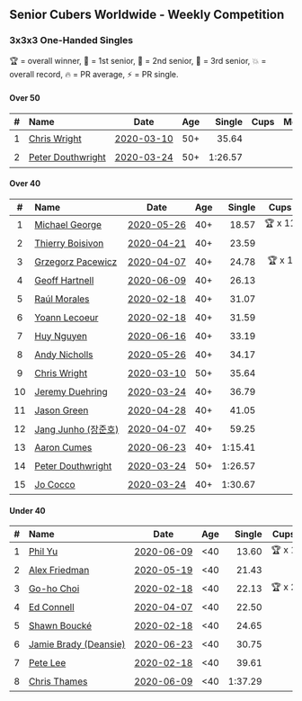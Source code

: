 ## Senior Cubers Worldwide - Weekly Competition
### 3x3x3 One-Handed Singles

🏆 = overall winner, 🥇 = 1st senior, 🥈 = 2nd senior, 🥉 = 3rd senior, 💥 = overall record, 🔥 = PR average, ⚡ = PR single.

#### Over 50

| # | Name | Date | Age | Single | Cups | Medals | Achievements | Video |
| :--: | :-- | :--: | :--: | --: | :--: | :-- | :-- | :-- |
| 1 | [<span style="white-space: nowrap">Chris Wright</span>](../../persons/chris_wright/333oh.md) | [<span style="white-space: nowrap">2020-03-10</span>](2020-03-10.md) | 50+ | 35.64 |  |  | <span style="white-space: nowrap">💥 x 1, 🔥 x 1, ⚡ x 1</span> | [Link](https://www.facebook.com/events/684510792316675/permalink/685546418879779/) |
| 2 | [<span style="white-space: nowrap">Peter Douthwright</span>](../../persons/peter_douthwright/333oh.md) | [<span style="white-space: nowrap">2020-03-24</span>](2020-03-24.md) | 50+ | 1:26.57 |  |  | <span style="white-space: nowrap">🔥 x 1, ⚡ x 2</span> | [Link](https://www.facebook.com/events/212335450005639/permalink/214352896470561/) |

#### Over 40

| # | Name | Date | Age | Single | Cups | Medals | Achievements | Video |
| :--: | :-- | :--: | :--: | --: | :--: | :-- | :-- | :-- |
| 1 | [<span style="white-space: nowrap">Michael George</span>](../../persons/michael_george/333oh.md) | [<span style="white-space: nowrap">2020-05-26</span>](2020-05-26.md) | 40+ | 18.57 | <span style="white-space: nowrap">🏆 x 11</span> | <span style="white-space: nowrap">🥇 x 14</span> | <span style="white-space: nowrap">💥 x 5, 🔥 x 3, ⚡ x 5</span> | [Link](https://www.facebook.com/events/688407551989463/permalink/691891971641021/) |
| 2 | [<span style="white-space: nowrap">Thierry Boisivon</span>](../../persons/thierry_boisivon/333oh.md) | [<span style="white-space: nowrap">2020-04-21</span>](2020-04-21.md) | 40+ | 23.59 |  | <span style="white-space: nowrap">🥈 x 6, 🥉 x 6</span> | <span style="white-space: nowrap">🔥 x 7, ⚡ x 3</span> | [Link](https://www.facebook.com/events/880278499062375/permalink/882003692223189/) |
| 3 | [<span style="white-space: nowrap">Grzegorz Pacewicz</span>](../../persons/grzegorz_pacewicz/333oh.md) | [<span style="white-space: nowrap">2020-04-07</span>](2020-04-07.md) | 40+ | 24.78 | <span style="white-space: nowrap">🏆 x 1</span> | <span style="white-space: nowrap">🥇 x 1, 🥈 x 2</span> | <span style="white-space: nowrap">🔥 x 3, ⚡ x 2</span> | [Link](https://www.facebook.com/events/682716079141575/permalink/686891215390728/) |
| 4 | [<span style="white-space: nowrap">Geoff Hartnell</span>](../../persons/geoff_hartnell/333oh.md) | [<span style="white-space: nowrap">2020-06-09</span>](2020-06-09.md) | 40+ | 26.13 |  | <span style="white-space: nowrap">🥈 x 7, 🥉 x 7</span> | <span style="white-space: nowrap">🔥 x 5, ⚡ x 4</span> | [Link](https://www.facebook.com/events/903549840109576/permalink/907264923071401/) |
| 5 | [<span style="white-space: nowrap">Raúl Morales</span>](../../persons/raul_morales/333oh.md) | [<span style="white-space: nowrap">2020-02-18</span>](2020-02-18.md) | 40+ | 31.07 |  |  | <span style="white-space: nowrap">🔥 x 1, ⚡ x 1</span> | |
| 6 | [<span style="white-space: nowrap">Yoann Lecoeur</span>](../../persons/yoann_lecoeur/333oh.md) | [<span style="white-space: nowrap">2020-02-18</span>](2020-02-18.md) | 40+ | 31.59 |  |  | <span style="white-space: nowrap">🔥 x 1, ⚡ x 1</span> | [Link](https://www.facebook.com/events/1618332754973681/permalink/1622459904560966/) |
| 7 | [<span style="white-space: nowrap">Huy Nguyen</span>](../../persons/huy_nguyen/333oh.md) | [<span style="white-space: nowrap">2020-06-16</span>](2020-06-16.md) | 40+ | 33.19 |  |  | <span style="white-space: nowrap">🔥 x 2, ⚡ x 1</span> | [Link](https://www.facebook.com/events/604103587178706/permalink/608307886758276/) |
| 8 | [<span style="white-space: nowrap">Andy Nicholls</span>](../../persons/andy_nicholls/333oh.md) | [<span style="white-space: nowrap">2020-05-26</span>](2020-05-26.md) | 40+ | 34.17 |  | <span style="white-space: nowrap">🥉 x 1</span> | <span style="white-space: nowrap">🔥 x 2, ⚡ x 4</span> | [Link](https://www.facebook.com/events/688407551989463/permalink/690047708492114/) |
| 9 | [<span style="white-space: nowrap">Chris Wright</span>](../../persons/chris_wright/333oh.md) | [<span style="white-space: nowrap">2020-03-10</span>](2020-03-10.md) | 50+ | 35.64 |  |  | <span style="white-space: nowrap">💥 x 1, 🔥 x 1, ⚡ x 1</span> | [Link](https://www.facebook.com/events/684510792316675/permalink/685546418879779/) |
| 10 | [<span style="white-space: nowrap">Jeremy Duehring</span>](../../persons/jeremy_duehring/333oh.md) | [<span style="white-space: nowrap">2020-03-24</span>](2020-03-24.md) | 40+ | 36.79 |  | <span style="white-space: nowrap">🥉 x 1</span> | <span style="white-space: nowrap">🔥 x 2, ⚡ x 2</span> | [Link](https://www.facebook.com/events/212335450005639/permalink/213082393264278/) |
| 11 | [<span style="white-space: nowrap">Jason Green</span>](../../persons/jason_green/333oh.md) | [<span style="white-space: nowrap">2020-04-28</span>](2020-04-28.md) | 40+ | 41.05 |  |  | <span style="white-space: nowrap">🔥 x 1, ⚡ x 1</span> | [Link](https://www.facebook.com/jasongreenbowler/videos/10163336975180425/) |
| 12 | [<span style="white-space: nowrap">Jang Junho (장준호)</span>](../../persons/jang_junho/333oh.md) | [<span style="white-space: nowrap">2020-04-07</span>](2020-04-07.md) | 40+ | 59.25 |  |  | <span style="white-space: nowrap">🔥 x 3, ⚡ x 3</span> | [Link](https://www.facebook.com/events/682716079141575/permalink/686595828753600/) |
| 13 | [<span style="white-space: nowrap">Aaron Cumes</span>](../../persons/aaron_cumes/333oh.md) | [<span style="white-space: nowrap">2020-06-23</span>](2020-06-23.md) | 40+ | 1:15.41 |  |  | <span style="white-space: nowrap">🔥 x 4, ⚡ x 5</span> | [Link](https://www.facebook.com/events/722150235200875/permalink/722235995192299/) |
| 14 | [<span style="white-space: nowrap">Peter Douthwright</span>](../../persons/peter_douthwright/333oh.md) | [<span style="white-space: nowrap">2020-03-24</span>](2020-03-24.md) | 50+ | 1:26.57 |  |  | <span style="white-space: nowrap">🔥 x 1, ⚡ x 2</span> | [Link](https://www.facebook.com/events/212335450005639/permalink/214352896470561/) |
| 15 | [<span style="white-space: nowrap">Jo Cocco</span>](../../persons/jo_cocco/333oh.md) | [<span style="white-space: nowrap">2020-03-24</span>](2020-03-24.md) | 40+ | 1:30.67 |  |  | <span style="white-space: nowrap">🔥 x 2, ⚡ x 3</span> | [Link](https://www.facebook.com/events/212335450005639/permalink/216613862911131/) |

#### Under 40

| # | Name | Date | Age | Single | Cups | Medals | Achievements | Video |
| :--: | :-- | :--: | :--: | --: | :--: | :-- | :-- | :-- |
| 1 | [<span style="white-space: nowrap">Phil Yu</span>](../../persons/phil_yu/333oh.md) | [<span style="white-space: nowrap">2020-06-09</span>](2020-06-09.md) | <40 | 13.60 | <span style="white-space: nowrap">🏆 x 1</span> |  | <span style="white-space: nowrap">💥 x 1, 🔥 x 1, ⚡ x 1</span> | [Link](https://www.facebook.com/events/903549840109576/permalink/904463093351584/) |
| 2 | [<span style="white-space: nowrap">Alex Friedman</span>](../../persons/alex_friedman/333oh.md) | [<span style="white-space: nowrap">2020-05-19</span>](2020-05-19.md) | <40 | 21.43 |  |  | <span style="white-space: nowrap">🔥 x 4, ⚡ x 4</span> | [Link](https://www.facebook.com/events/1880761498725633/permalink/1881033222031794/) |
| 3 | [<span style="white-space: nowrap">Go-ho Choi</span>](../../persons/go_ho_choi/333oh.md) | [<span style="white-space: nowrap">2020-02-18</span>](2020-02-18.md) | <40 | 22.13 | <span style="white-space: nowrap">🏆 x 2</span> |  | <span style="white-space: nowrap">💥 x 1, 🔥 x 2, ⚡ x 1</span> | [Link](https://www.facebook.com/events/1618332754973681/permalink/1618631721610451/) |
| 4 | [<span style="white-space: nowrap">Ed Connell</span>](../../persons/ed_connell/333oh.md) | [<span style="white-space: nowrap">2020-04-07</span>](2020-04-07.md) | <40 | 22.50 |  |  | <span style="white-space: nowrap">🔥 x 1, ⚡ x 1</span> | [Link](https://www.facebook.com/events/682716079141575/permalink/684177285662121/) |
| 5 | [<span style="white-space: nowrap">Shawn Boucké</span>](../../persons/shawn_boucke/333oh.md) | [<span style="white-space: nowrap">2020-02-18</span>](2020-02-18.md) | <40 | 24.65 |  |  | <span style="white-space: nowrap">🔥 x 1, ⚡ x 1</span> | [Link](https://www.facebook.com/events/1618332754973681/permalink/1621909717949318/) |
| 6 | [<span style="white-space: nowrap">Jamie Brady (Deansie)</span>](../../persons/jamie_brady/333oh.md) | [<span style="white-space: nowrap">2020-06-23</span>](2020-06-23.md) | <40 | 30.75 |  |  | <span style="white-space: nowrap">🔥 x 4, ⚡ x 3</span> | [Link](https://www.facebook.com/events/722150235200875/permalink/725813714834527/) |
| 7 | [<span style="white-space: nowrap">Pete Lee</span>](../../persons/pete_lee/333oh.md) | [<span style="white-space: nowrap">2020-02-18</span>](2020-02-18.md) | <40 | 39.61 |  |  | <span style="white-space: nowrap">🔥 x 2, ⚡ x 1</span> | [Link](https://www.facebook.com/events/1618332754973681/permalink/1622571537883136/) |
| 8 | [<span style="white-space: nowrap">Chris Thames</span>](../../persons/chris_thames/333oh.md) | [<span style="white-space: nowrap">2020-06-09</span>](2020-06-09.md) | <40 | 1:37.29 |  |  | <span style="white-space: nowrap">🔥 x 2, ⚡ x 1</span> | [Link](https://www.facebook.com/events/903549840109576/permalink/907439353053958/) |


<!-- Global site tag (gtag.js) - Google Analytics -->
<script async src="https://www.googletagmanager.com/gtag/js?id=UA-86348435-3"></script>
<script>window.dataLayer = window.dataLayer || []; function gtag() {dataLayer.push(arguments);} gtag('js', new Date()); gtag('config', 'UA-86348435-3');</script>
